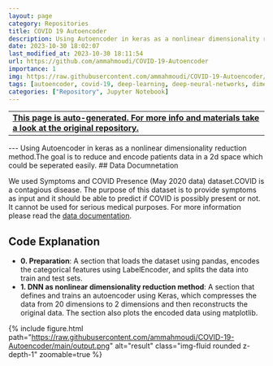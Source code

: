 ```yaml
---
layout: page
category: Repositories
title: COVID 19 Autoencoder
description: Using Autoencoder in keras as a nonlinear dimensionality reduction method to encode COVID-19 patients data
date: 2023-10-30 18:02:07 
last_modified_at: 2023-10-30 18:11:54 
url: https://github.com/ammahmoudi/COVID-19-Autoencoder
importance: 1
img: https://raw.githubusercontent.com/ammahmoudi/COVID-19-Autoencoder/main/output.png
tags: [autoencoder, covid-19, deep-learning, deep-neural-networks, dimension-reduction, machine-learning, ml, keras-tensorflow]
categories: ["Repository", Jupyter Notebook]
---
```

<div id="open-in-github" > <table class="table-cv list-group-table"> <tbody> <tr>    <td class="list-group-name"><b>   <a href="https://github.com/ammahmoudi/COVID-19-Autoencoder" rel="external nofollow noopener" target="_blank"><i class="fa-brands fa-github"></i> This page is auto-generated. For more info and materials take a look at the original repository.</a> </b></td></tr> </tbody> </table></div>
---
Using Autoencoder in keras as a nonlinear dimensionality reduction method.The goal is to reduce and encode patients data in a 2d space which could be seperated easily.
## Data Documnetation

We used Symptoms and COVID Presence (May 2020 data) dataset.COVID is a contagious disease. The purpose of this dataset is to provide symptoms as input and it should be able to predict if COVID is possibly present or not. It cannot be used for serious medical purposes.
For more information please read the [data documentation](https://www.kaggle.com/datasets/hemanthhari/symptoms-and-covid-presence).

## Code Explanation
- **0. Preparation**: A section that loads the dataset using pandas, encodes the categorical features using LabelEncoder, and splits the data into train and test sets.
- **1. DNN as nonlinear dimensionality reduction method**: A section that defines and trains an autoencoder using Keras, which compresses the data from 20 dimensions to 2 dimensions and then reconstructs the original data. The section also plots the encoded data using matplotlib.

{% include figure.html path="https://raw.githubusercontent.com/ammahmoudi/COVID-19-Autoencoder/main/output.png" alt="result" class="img-fluid rounded z-depth-1" zoomable=true %}
